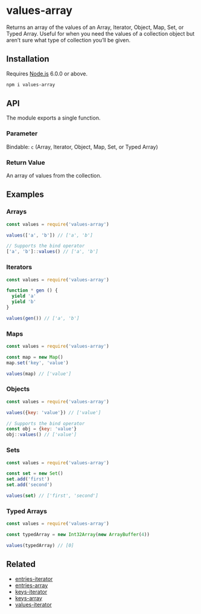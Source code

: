 # values-array

Returns an array of the values of an Array, Iterator, Object, Map, Set, or Typed Array. Useful for when you need the values of a collection object but aren’t sure what type of collection you’ll be given.

## Installation

Requires [Node.js](https://nodejs.org/) 6.0.0 or above.

```bash
npm i values-array
```

## API

The module exports a single function.

### Parameter

Bindable: `c` (Array, Iterator, Object, Map, Set, or Typed Array)

### Return Value

An array of values from the collection.

## Examples

### Arrays

```javascript
const values = require('values-array')

values(['a', 'b']) // ['a', 'b']

// Supports the bind operator
['a', 'b']::values() // ['a', 'b']
```

### Iterators

```javascript
const values = require('values-array')

function * gen () {
  yield 'a'
  yield 'b'
}

values(gen()) // ['a', 'b']
```

### Maps

```javascript
const values = require('values-array')

const map = new Map()
map.set('key', 'value')

values(map) // ['value']
```

### Objects

```javascript
const values = require('values-array')

values({key: 'value'}) // ['value']

// Supports the bind operator
const obj = {key: 'value'}
obj::values() // ['value']
```

### Sets

```javascript
const values = require('values-array')

const set = new Set()
set.add('first')
set.add('second')

values(set) // ['first', 'second']
```

### Typed Arrays

```javascript
const values = require('values-array')

const typedArray = new Int32Array(new ArrayBuffer(4))

values(typedArray) // [0]
```

## Related

* [entries-iterator](https://github.com/lamansky/entries-iterator)
* [entries-array](https://github.com/lamansky/entries-array)
* [keys-iterator](https://github.com/lamansky/keys-iterator)
* [keys-array](https://github.com/lamansky/keys-array)
* [values-iterator](https://github.com/lamansky/values-iterator)
